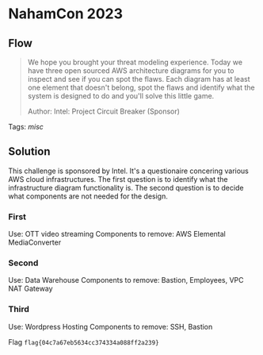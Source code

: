 # NahamCon 2023

## Flow

> We hope you brought your threat modeling experience. Today we have three open sourced AWS architecture diagrams for you to inspect and see if you can spot the flaws. Each diagram has at least one element that doesn't belong, spot the flaws and identify what the system is designed to do and you'll solve this little game.
>
>  Author: Intel: Project Circuit Breaker (Sponsor)

Tags: _misc_

## Solution
This challenge is sponsored by Intel. It's a questionaire concering various AWS cloud infrastructures. The first question is to identify what the infrastructure diagram functionality is. The second question is to decide what components are not needed for the design.

### First
Use: OTT video streaming
Components to remove: AWS Elemental MediaConverter

### Second
Use: Data Warehouse
Components to remove: Bastion, Employees, VPC NAT Gateway

### Third
Use: Wordpress Hosting
Components to remove: SSH, Bastion

Flag `flag{04c7a67eb5634cc374334a088ff2a239}`
